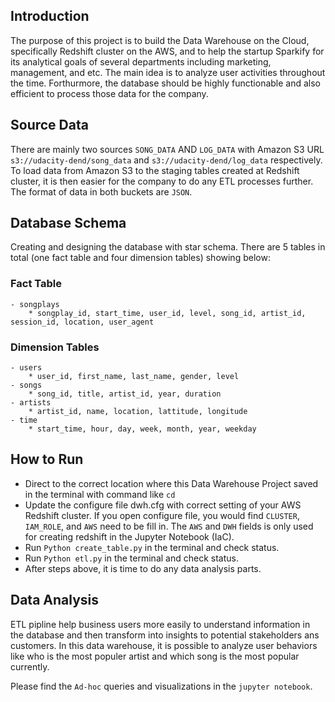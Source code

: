 
## Introduction
The purpose of this project is to build the Data Warehouse on the Cloud,
specifically Redshift cluster on the AWS, and to help the startup Sparkify for its
analytical goals of several departments including marketing, management, and etc.
The main idea is to analyze user activities throughout the time. Forthurmore, the
database should be highly functionable and also efficient to process those data
for the company.

## Source Data
There are mainly two sources `SONG_DATA` AND `LOG_DATA` with Amazon S3 URL
`s3://udacity-dend/song_data` and `s3://udacity-dend/log_data` respectively. To load
data from Amazon S3 to the staging tables created at Redshift cluster, it is then
easier for the company to do any ETL processes further. The format of data in both
buckets are `JSON`.

## Database Schema
Creating and designing the database with star schema. There are 5 tables in total (one fact
table and four dimension tables) showing below:
### Fact Table
    - songplays
        * songplay_id, start_time, user_id, level, song_id, artist_id, session_id, location, user_agent
### Dimension Tables
    - users
        * user_id, first_name, last_name, gender, level
    - songs
        * song_id, title, artist_id, year, duration
    - artists
        * artist_id, name, location, lattitude, longitude
    - time
        * start_time, hour, day, week, month, year, weekday

## How to Run
- Direct to the correct location where this Data Warehouse Project saved in the terminal
with command like `cd`
- Update the configure file dwh.cfg with correct setting of your AWS Redshift cluster.
If you open configure file, you would find `CLUSTER`, `IAM_ROLE`, and `AWS` need to be fill in. The
`AWS` and `DWH` fields is only used for creating redshift in the Jupyter Notebook (IaC).
- Run `Python create_table.py` in the terminal and check status.
- Run `Python etl.py` in the terminal and check status.
- After steps above, it is time to do any data analysis parts.

## Data Analysis
ETL pipline help business users more easily to understand information in the database and then
transform into insights to potential stakeholders ans customers. In this data warehouse, it is
possible to analyze user behaviors like who is the most populer artist and which song is
the most popular currently.

Please find the `Ad-hoc` queries and visualizations in the `jupyter notebook`.

